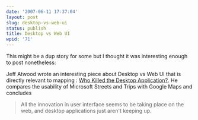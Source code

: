 ```yaml
---
date: '2007-06-11 17:37:04'
layout: post
slug: desktop-vs-web-ui
status: publish
title: Desktop vs Web UI
wpid: '71'
---
```


This might be a dup story for some but I thought it was interesting enough to post nonetheless:

Jeff Atwood wrote an interesting piece about Desktop vs Web UI that is directly relevant to mapping : [Who Killed the Desktop Application?](http://www.codinghorror.com/blog/archives/000883.html). He compares the usability of Microsoft Streets and Trips with Google Maps and concludes 



> All the innovation in user interface seems to be taking place on the web, and desktop applications just aren't keeping up. 




